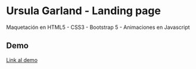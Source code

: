 # Ursula Garland - Landing page

Maquetación en HTML5 - CSS3 - Bootstrap 5 - Animaciones en Javascript

## Demo

[Link al demo](https://redesdigitales.com/jtello/ursula-garland/)